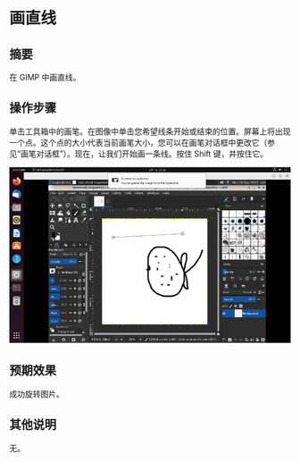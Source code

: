 # 画直线

## 摘要

在 GIMP 中画直线。

## 操作步骤

单击工具箱中的画笔。在图像中单击您希望线条开始或结束的位置。屏幕上将出现一个点。这个点的大小代表当前画笔大小，您可以在画笔对话框中更改它（参见“画笔对话框”）。现在，让我们开始画一条线。按住 Shift 键，并按住它。

![画直线](./img/画直线.png)

## 预期效果

成功旋转图片。

## 其他说明

无。

